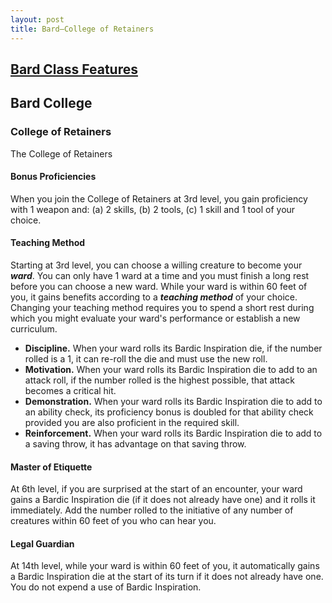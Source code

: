 ```yaml
---
layout: post
title: Bard—College of Retainers
---
```


## [**Bard Class Features**](https://2014.5e.tools/classes.html#bard_phb)

## **Bard College**

### College of Retainers

The College of Retainers

#### **Bonus Proficiencies**

When you join the College of Retainers at 3rd level, you gain proficiency with 1 weapon and: (a) 2 skills, (b) 2 tools, (c) 1 skill and 1 tool of your choice.

#### **Teaching Method**

Starting at 3rd level, you can choose a willing creature to become your ***ward***. You can only have 1 ward at a time and you must finish a long rest before you can choose a new ward. While your ward is within 60 feet of you, it gains benefits according to a ***teaching method*** of your choice. Changing your teaching method requires you to spend a short rest during which you might evaluate your ward's performance or establish a new curriculum.

- **Discipline.** When your ward rolls its Bardic Inspiration die, if the number rolled is a 1, it can re-roll the die and must use the new roll.
- **Motivation.** When your ward rolls its Bardic Inspiration die to add to an attack roll, if the number rolled is the highest possible, that attack becomes a critical hit.
- **Demonstration.** When your ward rolls its Bardic Inspiration die to add to an ability check, its proficiency bonus is doubled for that ability check provided you are also proficient in the required skill.
- **Reinforcement.** When your ward rolls its Bardic Inspiration die to add to a saving throw, it has advantage on that saving throw.

#### **Master of Etiquette**

At 6th level, if you are surprised at the start of an encounter, your ward gains a Bardic Inspiration die (if it does not already have one) and it rolls it immediately. Add the number rolled to the initiative of any number of creatures within 60 feet of you who can hear you.

#### **Legal Guardian**

At 14th level, while your ward is within 60 feet of you, it automatically gains a Bardic Inspiration die at the start of its turn if it does not already have one. You do not expend a use of Bardic Inspiration.
